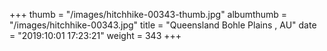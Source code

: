 +++
thumb = "/images/hitchhike-00343-thumb.jpg"
albumthumb = "/images/hitchhike-00343.jpg"
title = "Queensland Bohle Plains , AU"
date = "2019:10:01 17:23:21"
weight = 343
+++
